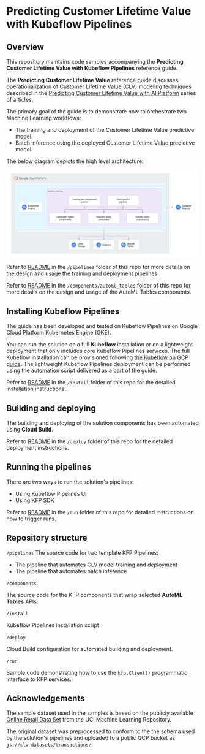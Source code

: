 # Predicting Customer Lifetime Value with Kubeflow Pipelines

## Overview

This repository maintains code samples accompanying the **Predicting Customer Lifetime Value with Kubeflow Pipelines** reference guide.

The **Predicting Customer Lifetime Value** reference guide  discusses operationalization of Customer Lifetime Value (CLV) modeling techniques described in the [Predicting Customer Lifetime Value with AI Platform](https://cloud.google.com/solutions/machine-learning/clv-prediction-with-offline-training-intro) series of articles.

The primary goal of the guide is to demonstrate how to orchestrate two Machine Learning workflows:
- The training and deployment of the Customer Lifetime Value predictive model.
- Batch inference using the deployed Customer Lifetime Value predictive model.

The below diagram depicts the high level architecture:

![KFP Runtime](./images/arch-final.png)



Refer to [README](./pipelines/README.md) in the `/pipelines` folder of this repo for more details on the design and usage the training and deployment pipelines.

Refer to [README](./components/automl_tables/README.md) in the `/components/automl_tables` folder of this repo for more details on the design and usage of the AutoML Tables components.


## Installing Kubeflow Pipelines

The guide has been developed and tested on Kubeflow Pipelines on Google Cloud Platform Kubernetes Engine (GKE). 

You can run the solution on a full **Kubeflow** installation  or on a lightweight deployment that only includes core Kubeflow Pipelines services. The full Kubeflow installation can be provisioned following [the Kubeflow on GCP guide](https://www.kubeflow.org/docs/gke/deploy/). The lightweight Kubeflow Pipelines deployment can be performed using the automation script delivered as a part of the guide.

Refer to [README](./install/README.md) in the `/install` folder of this repo for the detailed installation instructions.

## Building and deploying 

The building and deploying of the solution components has been automated using **Cloud Build**. 

Refer to [README](./deploy/README.md) in the `/deploy` folder of this repo for the detailed deployment instructions.

## Running the pipelines

There are two ways to run the solution's pipelines:
- Using Kubeflow Pipelines UI
- Using KFP SDK

Refer to [README](./run/README.md) in the `/run` folder of this repo for detailed instructions on how to trigger runs.

## Repository structure

`/pipelines`
The source code for two template KFP Pipelines:
- The pipeline that automates CLV model training and deployment
- The pipeline that automates batch inference 


`/components`

The source code for the KFP components that wrap selected **AutoML Tables** APIs.

`/install`

Kubeflow Pipelines  installation script

`/deploy`

Cloud Build configuration for automated building and deployment.

`/run`

Sample code demonstrating how to use the `kfp.Client()` programmatic interface to KFP services.



## Acknowledgements

The sample dataset used in the samples is based on the publicly available [Online Retail Data Set](http://archive.ics.uci.edu/ml/datasets/Online+Retail) from the UCI Machine Learning Repository. 

The original dataset was preprocessed to conform to the the schema used by the solution's pipelines and uploaded to a public GCP bucket as `gs://clv-datasets/transactions/`. 



